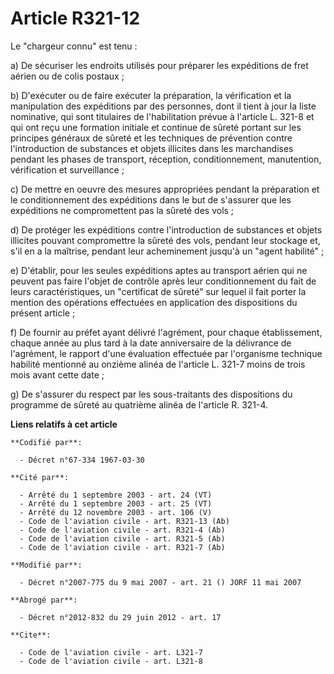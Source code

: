 # Article R321-12

Le "chargeur connu" est tenu :

a) De sécuriser les endroits utilisés pour préparer les expéditions de fret aérien ou de colis postaux ;

b) D'exécuter ou de faire exécuter la préparation, la vérification et la manipulation des expéditions par des personnes, dont
il tient à jour la liste nominative, qui sont titulaires de l'habilitation prévue à l'article L. 321-8 et qui ont reçu une
formation initiale et continue de sûreté portant sur les principes généraux de sûreté et les techniques de prévention contre
l'introduction de substances et objets illicites dans les marchandises pendant les phases de transport, réception,
conditionnement, manutention, vérification et surveillance ;

c) De mettre en oeuvre des mesures appropriées pendant la préparation et le conditionnement des expéditions dans le but de
s'assurer que les expéditions ne compromettent pas la sûreté des vols ;

d) De protéger les expéditions contre l'introduction de substances et objets illicites pouvant compromettre la sûreté des
vols, pendant leur stockage et, s'il en a la maîtrise, pendant leur acheminement jusqu'à un "agent habilité" ;

e) D'établir, pour les seules expéditions aptes au transport aérien qui ne peuvent pas faire l'objet de contrôle après leur
conditionnement du fait de leurs caractéristiques, un "certificat de sûreté" sur lequel il fait porter la mention des
opérations effectuées en application des dispositions du présent article ;

f) De fournir au préfet ayant délivré l'agrément, pour chaque établissement, chaque année au plus tard à la date anniversaire
de la délivrance de l'agrément, le rapport d'une évaluation effectuée par l'organisme technique habilité mentionné au onzième
alinéa de l'article L. 321-7 moins de trois mois avant cette date ;

g) De s'assurer du respect par les sous-traitants des dispositions du programme de sûreté au quatrième alinéa de l'article R.
321-4.

**Liens relatifs à cet article**

	**Codifié par**:

	  - Décret n°67-334 1967-03-30

	**Cité par**:

	  - Arrêté du 1 septembre 2003 - art. 24 (VT)
	  - Arrêté du 1 septembre 2003 - art. 25 (VT)
	  - Arrêté du 12 novembre 2003 - art. 106 (V)
	  - Code de l'aviation civile - art. R321-13 (Ab)
	  - Code de l'aviation civile - art. R321-4 (Ab)
	  - Code de l'aviation civile - art. R321-5 (Ab)
	  - Code de l'aviation civile - art. R321-7 (Ab)

	**Modifié par**:

	  - Décret n°2007-775 du 9 mai 2007 - art. 21 () JORF 11 mai 2007

	**Abrogé par**:

	  - Décret n°2012-832 du 29 juin 2012 - art. 17

	**Cite**:

	  - Code de l'aviation civile - art. L321-7
	  - Code de l'aviation civile - art. L321-8
